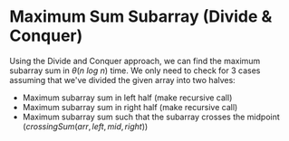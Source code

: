 # Maximum Sum Subarray (Divide & Conquer)

Using the Divide and Conquer approach, we can find the maximum subarray sum in $\theta(n \ log \ n)$ time. We only need to check for $3$ cases assuming that we've divided the given array into two halves:

- Maximum subarray sum in left half (make recursive call)
- Maximum subarray sum in right half (make recursive call)
- Maximum subarray sum such that the subarray crosses the midpoint ($crossingSum(arr, left, mid, right)$)
